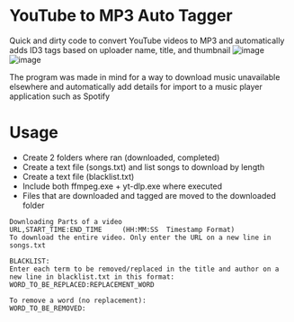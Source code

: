 # YouTube to MP3 Auto Tagger
Quick and dirty code to convert YouTube videos to MP3 and automatically adds ID3 tags based on uploader name, title, and thumbnail
![image](https://user-images.githubusercontent.com/21994085/199174510-63b92bec-1611-4e7d-a61a-1cd4c3d4ad41.png)
![image](https://user-images.githubusercontent.com/21994085/199175477-b2d6d5ae-d7db-455c-813f-ad1d3af7fac5.png)

The program was made in mind for a way to download music unavailable elsewhere and automatically add details for import to a music player application such as Spotify
# Usage
- Create 2 folders where ran (downloaded, completed)
- Create a text file (songs.txt) and list songs to download by length
- Create a text file (blacklist.txt) 
- Include both ffmpeg.exe + yt-dlp.exe where executed
- Files that are downloaded and tagged are moved to the downloaded folder

```
Downloading Parts of a video
URL,START_TIME:END_TIME     (HH:MM:SS  Timestamp Format)
To download the entire video. Only enter the URL on a new line in songs.txt

BLACKLIST:
Enter each term to be removed/replaced in the title and author on a new line in blacklist.txt in this format:
WORD_TO_BE_REPLACED:REPLACEMENT_WORD

To remove a word (no replacement):
WORD_TO_BE_REMOVED:
```

